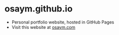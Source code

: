 # osaym.github.io
* Personal portfolio website, hosted in GitHub Pages
* Visit this website at [osaym.com](https://www.osaym.com)
